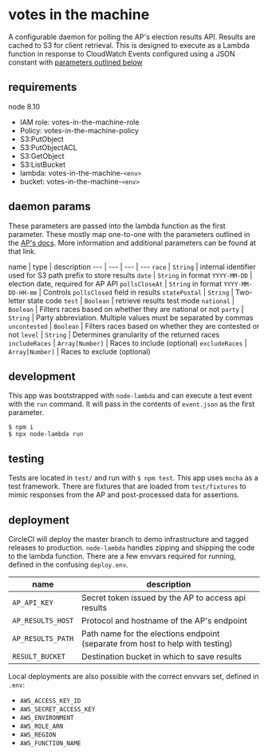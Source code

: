 # votes in the machine
A configurable daemon for polling the AP's election results API. Results are cached to S3 for client retrieval. This is designed to execute as a Lambda function in response to CloudWatch Events configured using a JSON constant with [parameters outlined below](#daemon-params)

## requirements
node 8.10
- IAM role: votes-in-the-machine-role
- Policy: votes-in-the-machine-policy
 - S3:PutObject
 - S3:PutObjectACL
 - S3:GetObject
 - S3:ListBucket
- lambda: votes-in-the-machine-`<env>`
- bucket: votes-in-the-machine-`<env>`

## daemon params
These parameters are passed into the lambda function as the first parameter. These mostly map one-to-one with the parameters outlined in the [AP's docs](http://customersupport.ap.org/doc/AP_Elections_API_Developer_Guide.pdf). More information and additional parameters can be found at that link.

name | type |  description
--- | --- | --- | ---
`race` | `String` | internal identifier used for S3 path prefix to store results
`date` | `String` in format `YYYY-MM-DD` | election date, required for AP API
`pollsCloseAt` | `String` in format `YYYY-MM-DD-HH-mm` | Controls `pollsClosed` field in results
`statePostal` | `String` | Two-letter state code
`test` | `Boolean` | retrieve results test mode
`national` | `Boolean` | Filters races based on whether they are national or not
`party` | `String` | Party abbreviation. Multiple values must be separated by commas
`uncontested` | `Boolean` | Filters races based on whether they are contested or not
`level` | `String` | Determines granularity of the returned races
`includeRaces` | `Array[Number]` | Races to include (optional)
`excludeRaces` | `Array[Number]` | Races to exclude (optional)

## development
This app was bootstrapped with `node-lambda` and can execute a test event with the `run` command. It will pass in the contents of `event.json` as the first parameter.

```
$ npm i
$ npx node-lambda run
```

## testing
Tests are located in `test/` and run with `$ npm test`. This app uses `mocha` as a test framework. There are fixtures that are loaded from `test/fixtures` to mimic responses from the AP and post-processed data for assertions.

## deployment
CircleCI will deploy the master branch to demo infrastructure and tagged releases to production. `node-lambda` handles zipping and shipping the code to the lambda function. There are a few envvars required for running, defined in the confusing `deploy.env`.

name | description
--- | ---
`AP_API_KEY` | Secret token issued by the AP to access api results
`AP_RESULTS_HOST` | Protocol and hostname of the AP's endpoint
`AP_RESULTS_PATH` | Path name for the elections endpoint (separate from host to help with testing)
`RESULT_BUCKET` | Destination bucket in which to save results

Local deployments are also possible with the correct envvars set, defined in `.env`:

- `AWS_ACCESS_KEY_ID`
- `AWS_SECRET_ACCESS_KEY`
- `AWS_ENVIRONMENT`
- `AWS_ROLE_ARN`
- `AWS_REGION`
- `AWS_FUNCTION_NAME`
